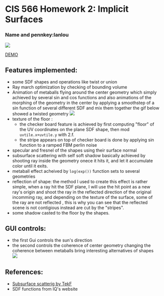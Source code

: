 # CIS 566 Homework 2: Implicit Surfaces

### Name and pennkey:lanlou

![](mata.gif)

[DEMO](https://lanlou123.github.io/hw02-raymarching-sdfs/)

## Features implemented:
- some SDF shapes and operations like twist or union
- Ray march optimization by checking of bounding volume
- Animation of metaballs flying around the center geometry which simply achieved by several sin and cos functions
  and also animations of the morphing of the geometry in the center by applying a smoothstep of a sin function of several different SDF and mix them together
  the gif below showed a twisted geometry
  ![](mata1.gif)
- texture of the floor :
  - the checker board feature is achieved by first computing "floor" of the UV coordinates on the plane SDF shape, then mod ```uvtile.x+uvtile.y``` with 2.f.
  - the stripe appears on top of checker board is done by applying sin function to a ramped FBM perlin noise
- specular and fresnel of the shapes using their surface normal
- subsurface scattering with self soft shadow basically achieved by shooting ray inside the geometry onece it hits it, and let it accumulate color until it exits.
- metaball effect acheived by ```log(exp())``` function sets to several geometries
- reflection of shape: the method I used to create this effect is rather simple, when a ray hit the SDF plane, I will use the hit point as a new ray's origin and shoot the ray in the 
reflected direction of the original incomming ray, and depending on the texture of the surface, some of the ray are not reflected , this is why you can see 
that the reflected scene is not contigious instead are cut by the "stripes".
- some shadow casted to the floor by the shapes.

## GUI controls:

- the first Gui controls the sun's direction
- the second controls the coherence of center geometry
changing the coherence between metaballs bring interesting alternatives of shapes
![](ccc.gif)

## References:
- [Subsurface scatterig by TekF](https://www.shadertoy.com/view/4dsGRl)
- SDF functions from IQ's website
